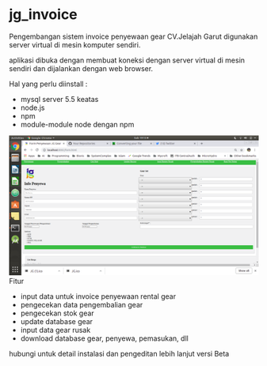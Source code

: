 # jg_invoice
Pengembangan sistem invoice penyewaan gear CV.Jelajah Garut
digunakan server virtual di mesin komputer sendiri.

aplikasi dibuka dengan membuat koneksi dengan server virtual di mesin sendiri dan dijalankan dengan web browser. 

Hal yang perlu diinstall :
- mysql server 5.5 keatas
- node.js
- npm
- module-module node dengan npm


![alt text](https://github.com/ardhihdra/jg_invoice/blob/master/Screenshot%20from%202019-01-12%2019-15-22.png)
Fitur 
- input data untuk invoice penyewaan rental gear
- pengecekan data pengembalian gear
- pengecekan stok gear
- update database gear
- input data gear rusak
- download database gear, penyewa, pemasukan, dll



hubungi untuk detail instalasi dan pengeditan lebih lanjut
versi Beta
